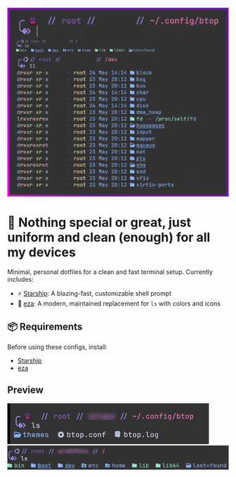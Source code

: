 ![Banner](preview.png) <!-- top image -->

# 🌟 Nothing special or great, just uniform and clean (enough) for all my devices

Minimal, personal dotfiles for a clean and fast terminal setup. Currently includes:

- ⚡️ [Starship](https://starship.rs): A blazing-fast, customizable shell prompt
- 📁 [eza](https://github.com/eza-community/eza): A modern, maintained replacement for `ls` with colors and icons

## 📦 Requirements

Before using these configs, install:

- [Starship](https://starship.rs/install/)
- [eza](https://github.com/eza-community/eza)

## Preview
![fedora](Fedora.png)
![ubuntu](ubuntu.png)

